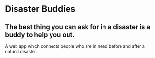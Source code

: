 # Disaster Buddies
## The best thing you can ask for in a disaster is a buddy to help you out.

A web app which connects people who are in need before and after a natural disaster.